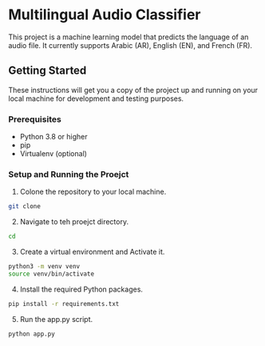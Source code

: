 # Multilingual Audio Classifier

This project is a machine learning model that predicts the language of an audio file. It currently supports Arabic (AR), English (EN), and French (FR).

## Getting Started

These instructions will get you a copy of the project up and running on your local machine for development and testing purposes.

### Prerequisites

- Python 3.8 or higher
- pip
- Virtualenv (optional)

### Setup and Running the Proejct

1. Colone the repository to your local machine.

```sh
git clone 
```
2. Navigate to teh proejct directory.
```sh
cd 
```
3. Create a virtual environment and Activate it.
```sh
python3 -m venv venv
source venv/bin/activate
```
4. Install the required Python packages.
```sh
pip install -r requirements.txt
```
5. Run the app.py script.
```sh 
python app.py
```